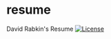 # resume
David Rabkin's Resume
[![License](https://img.shields.io/badge/license-0BSD-green)](https://github.com/rdavid/resume/blob/master/LICENSE)
